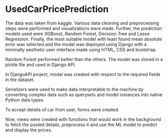 # UsedCarPricePrediction
The data was taken from kaggle.
Various data cleaning and preprocessing steps were performed and visualizations were made. Further, the prediction models used were XGBoost, Random Forest, Decision Tree and Lasso Regression. Finally, the most suitable model with least found mean absolute error was selected and the model was deployed using Django with a minimally aesthetic user interface made using HTML, CSS and bootstrap.

Random Forest performed better than the others. The model was stored in a pickle file and used in Django API.

In DjangoAPI project, model was created with respect to the required fields in the dataset.

Serializers were used to make data interpretable to the machine by converting complex data such as querysets and model instances into native Python data types.

To accept details of car from user, forms were created.

Now, views were created with functions that would work in the background to fetch the posted details, preprocess it and use the ML model to predict and display the prices.

